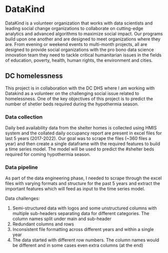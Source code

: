 # DataKind

DataKind is a volunteer organization that works with data scientists and leading social change organizations to collaborate on cutting-edge analytics and advanced algorithms to maximize social impact. Our programs build upon one another and are designed to meet organizations where they are. From evening or weekend events to multi-month projects, all are designed to provide social organizations with the pro bono data science innovation team they need to tackle critical humanitarian issues in the fields of education, poverty, health, human rights, the environment and cities.

## DC homelessness
This project is in collaboration with the DC DHS where I am working with Datakind as a volunteer on the challenging social issue related to homelessness. One of the key objectives of this project is to predict the number of shetler beds required during the hypothermia season.

### Data collection
Daily bed availability data from the shelter homes is collected using HMIS system and the collated daily occupancy report are present in excel files for last 5 years (2017-2022). Our goal was to scrape the files (~360 files a year) and then create a single dataframe with the required features to build a time series model. The model will be used to predict the #shelter beds required for coming hypothermia season.

### Data pipeline
As part of the data engineering phase, I needed to scrape through the excel files with varying formats and structure for the past 5 years and extract the important features which will feed as input to the time series model.

Data challenges:
1. Semi-structured data with logos and some unstructured columns with multiple sub-headers separating data for different categories. The column names split under main and sub-header
2. Redundant columns and rows
3. Inconsistent file formatting across different years and within a single year
4. The data started with different row numbers. The column names would be different and in some cases even extra columns (at the end)

